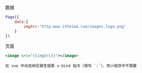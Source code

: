 数据

```js
Page({
	data:{
		imgSrc:"http:www.itheima.com/images.logo.png"
	}
})
```

页面

```xml
<image src="{{imgSrc}}"></image>
```

```ad-warning
在 vue 中动态绑定属性值需 v-bind 指令（简写 `:`），而小程序中不需要
```

